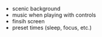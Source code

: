 - scenic background
- music when playing with controls
- finsih screen
- preset times (sleep, focus, etc.)
